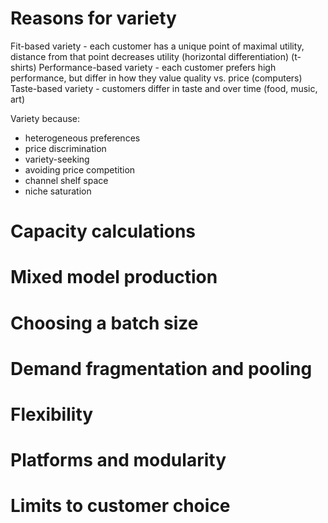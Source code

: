 # Reasons for variety
Fit-based variety - each customer has a unique point of maximal utility, distance from that point decreases utility (horizontal differentiation) (t-shirts)
Performance-based variety - each customer prefers high performance, but differ in how they value quality vs. price (computers)
Taste-based variety - customers differ in taste and over time (food, music, art)

Variety because:
* heterogeneous preferences
* price discrimination
* variety-seeking
* avoiding price competition
* channel shelf space
* niche saturation

# Capacity calculations

# Mixed model production

# Choosing a batch size

# Demand fragmentation and pooling
 
# Flexibility

# Platforms and modularity

# Limits to customer choice
